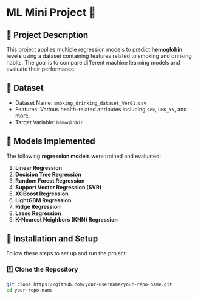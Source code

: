 # ML Mini Project 🚀

## 📌 Project Description
This project applies multiple regression models to predict **hemoglobin levels** using a dataset containing features related to smoking and drinking habits. The goal is to compare different machine learning models and evaluate their performance.

## 📌 Dataset
- Dataset Name: `smoking_drinking_dataset_Ver01.csv`
- Features: Various health-related attributes including `sex`, `DRK_YN`, and more.
- Target Variable: `hemoglobin`

## 📌 Models Implemented
The following **regression models** were trained and evaluated:

1. **Linear Regression**
2. **Decision Tree Regression**
3. **Random Forest Regression**
4. **Support Vector Regression (SVR)**
5. **XGBoost Regression**
6. **LightGBM Regression**
7. **Ridge Regression**
8. **Lasso Regression**
9. **K-Nearest Neighbors (KNN) Regression**

## 📌 Installation and Setup
Follow these steps to set up and run the project:

### 1️⃣ Clone the Repository
```bash
git clone https://github.com/your-username/your-repo-name.git
cd your-repo-name
